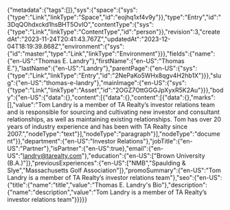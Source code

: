 {"metadata":{"tags":[]},"sys":{"space":{"sys":{"type":"Link","linkType":"Space","id":"eojhq1xf4v9y"}},"type":"Entry","id":"3DqQOhdxckd1hsBHT5OvIO","contentType":{"sys":{"type":"Link","linkType":"ContentType","id":"person"}},"revision":3,"createdAt":"2023-11-24T20:41:43.767Z","updatedAt":"2023-12-04T18:19:39.868Z","environment":{"sys":{"id":"master","type":"Link","linkType":"Environment"}}},"fields":{"name":{"en-US":"Thomas E. Landry"},"firstName":{"en-US":"Thomas E."},"lastName":{"en-US":"Landry"},"parentPage":{"en-US":{"sys":{"type":"Link","linkType":"Entry","id":"2NePaKo5WHx8qgv4H2hb1X"}}},"slug":{"en-US":"thomas-e-landry"},"mainImage":{"en-US":{"sys":{"type":"Link","linkType":"Asset","id":"2OGZ7OttGGGJpXyxR5K2Au"}}},"body":{"en-US":{"data":{},"content":[{"data":{},"content":[{"data":{},"marks":[],"value":"Tom Landry is a member of TA Realty’s investor relations team and is responsible for sourcing and cultivating new investor and consultant relationships, as well as maintaining existing relationships. Tom has over 20 years of industry experience and has been with TA Realty since 2007.","nodeType":"text"}],"nodeType":"paragraph"}],"nodeType":"document"}},"department":{"en-US":"Investor Relations"},"jobTitle":{"en-US":"Partner"},"isPartner":{"en-US":true},"email":{"en-US":"landry@tarealty.com"},"education":{"en-US":["Brown University (B.A.)"]},"previousExperiences":{"en-US":["NMB","Spaulding & Slye","Massachusetts Golf Association"]},"promoSummary":{"en-US":"Tom Landry is a member of TA Realty’s investor relations team"},"seo":{"en-US":{"title":{"name":"title","value":"Thomas E. Landry's Bio"},"description":{"name":"description","value":"Tom Landry is a member of TA Realty’s investor relations team"}}}}}